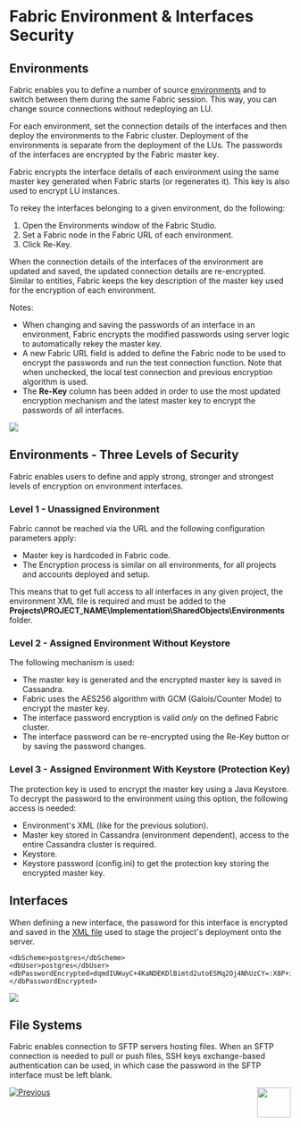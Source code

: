 # **Fabric Environment & Interfaces Security** 


## Environments

Fabric enables you to define a number of source [environments](/articles/25_environments/01_environments_overview.md) and to switch between them during the same Fabric session. This way, you can change source connections without redeploying an LU.

For each environment, set the connection details of the interfaces and then deploy the environments to the Fabric cluster. Deployment of the environments is separate from the deployment of the LUs. The passwords of the interfaces are encrypted by the Fabric master key.

Fabric encrypts the interface details of each environment using the same master key generated when Fabric starts (or regenerates it). This key is also used to encrypt LU instances. 

To rekey the interfaces belonging to a given environment, do the following:
1. Open the Environments window of the Fabric Studio.
2. Set a Fabric node in the Fabric URL of each environment.
3. Click Re-Key.

When the connection details of the interfaces of the environment are updated and saved, the updated connection details are re-encrypted.
Similar to entities, Fabric keeps the key description of the master key used for the encryption of each environment.

Notes:

- When changing and saving the passwords of an interface in an environment, Fabric encrypts the modified passwords using server logic to automatically rekey the master key.
- A new Fabric URL field is added to define the Fabric node to be used to encrypt the passwords and run the test connection function. Note that when unchecked, the local test connection and previous encryption algorithm is used.
- The **Re-Key** column has been added in order to use the most updated encryption mechanism and the latest master key to encrypt the passwords of all interfaces.


<img src="/articles/26_fabric_security/images/06_fabric_envEncryption.PNG">


## Environments - Three Levels of Security 

Fabric enables users to define and apply strong, stronger and strongest levels of encryption on environment interfaces.


### Level 1 - Unassigned Environment 
Fabric cannot be reached via the URL and the following configuration parameters apply:

- Master key is hardcoded in Fabric code.
- The Encryption process is similar on all environments, for all projects and accounts deployed and setup.

This means that to get full access to all interfaces in any given project, the environment XML file is required and must be added to the **Projects\PROJECT_NAME\Implementation\SharedObjects\Environments** folder.


### Level 2 - Assigned Environment Without Keystore

The following mechanism is used:

- The master key is generated and the encrypted master key is saved in Cassandra. 
- Fabric uses the AES256 algorithm with GCM (Galois/Counter Mode) to encrypt the master key.
- The interface password encryption is valid *only* on the defined Fabric cluster.
- The interface password can be re-encrypted using the Re-Key button or by saving the password changes.


### Level 3 - Assigned Environment With Keystore (Protection Key)
The protection key is used to encrypt the master key using a Java Keystore. To decrypt the password to the environment using this option, the following access is needed:
- Environment's XML (like for the previous solution).
- Master key stored in Cassandra (environment dependent), access to the entire Cassandra cluster is required.
- Keystore.
- Keystore password (config.ini) to get the protection key storing the encrypted master key.

## Interfaces 

When defining a new interface, the password for this interface is encrypted and saved in the [XML file](/articles/25_environments/04_offline_deployment.md#xml-file-example) used to stage the project's deployment onto the server. 

``` 
<dbScheme>postgres</dbScheme>
<dbUser>postgres</dbUser>
<dbPasswordEncrypted>dqmdIUWuyC+4KaNDEKDlBimtd2utoESMq2Oj4NhUzCY=:X8P+ihKPTG2WuwfX0xztOPSS3lDLrr7Y+UrkzjkHf/c=</dbPasswordEncrypted>
```
<img src="/articles/26_fabric_security/images/05_fabric_Interfacesencryption.PNG">
 
## File Systems

Fabric enables connection to SFTP servers hosting files.
When an SFTP connection is needed to pull or push files, SSH keys exchange-based authentication can be used, in which case the password in the SFTP interface must be left blank.  
 

[![Previous](/articles/images/Previous.png)](/articles/26_fabric_security/03_fabric_LUI_encryption.md)[<img align="right" width="60" height="54" src="/articles/images/Next.png">](/articles/26_fabric_security/05_fabric_webservices_security.md)
